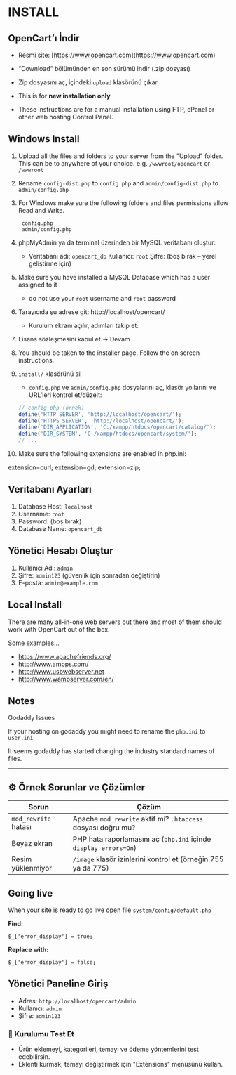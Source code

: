 # INSTALL

## OpenCart’ı İndir

* Resmi site: [https://www.opencart.com](https://www.opencart.com)
* “Download” bölümünden en son sürümü indir (.zip dosyası)
* Zip dosyasını aç, içindeki `upload` klasörünü çıkar

* This is for __new installation only__
* These instructions are for a manual installation using FTP, cPanel or other web hosting Control Panel.

## Windows Install

1. Upload all the files and folders to your server from the "Upload" folder. This can be to anywhere of your choice. e.g. ```/wwwroot/opencart``` or ```/wwwroot```
2. Rename ```config-dist.php``` to ```config.php``` and ```admin/config-dist.php``` to ```admin/config.php```
3. For Windows make sure the following folders and files permissions allow Read and Write.

		config.php
		admin/config.php

4. phpMyAdmin ya da terminal üzerinden bir MySQL veritabanı oluştur:
	* Veritabanı adı: `opencart_db` Kullanıcı: `root` Şifre: (boş bırak – yerel geliştirme için)
4. Make sure you have installed a MySQL Database which has a user assigned to it
	* do not use your ```root``` username and ```root``` password
4. Tarayıcıda şu adrese git: http://localhost/opencart/
	* Kurulum ekranı açılır, adımları takip et:
4. Lisans sözleşmesini kabul et → Devam
5. You should be taken to the installer page. Follow the on screen instructions.
6. `install/` klasörünü sil
	* `config.php` ve `admin/config.php` dosyalarını aç, klasör yollarını ve URL’leri kontrol et/düzelt:

	```php
	// config.php (örnek)
	define('HTTP_SERVER', 'http://localhost/opencart/');
	define('HTTPS_SERVER', 'http://localhost/opencart/');
	define('DIR_APPLICATION', 'C:/xampp/htdocs/opencart/catalog/');
	define('DIR_SYSTEM', 'C:/xampp/htdocs/opencart/system/');
	// ...
	```

7. Make sure the following extensions are enabled in php.ini:

extension=curl;
extension=gd;
extension=zip;

## Veritabanı Ayarları

1. Database Host: `localhost`
2. Username: `root`
3. Password: (boş bırak)
4. Database Name: `opencart_db`

## Yönetici Hesabı Oluştur

1. Kullanıcı Adı: `admin`
2. Şifre: `admin123` (güvenlik için sonradan değiştirin)
3. E-posta: `admin@example.com`

## Local Install

There are many all-in-one web servers out there and most of them should work with OpenCart out of the box.

Some examples...

* https://www.apachefriends.org/
* http://www.ampps.com/
* http://www.usbwebserver.net
* http://www.wampserver.com/en/

## Notes

Godaddy Issues

If your hosting on godaddy you might need to rename the ```php.ini``` to ```user.ini```

It seems godaddy has started changing the industry standard names of files.

----------------------------

## ⚙️ Örnek Sorunlar ve Çözümler

| Sorun                | Çözüm                                                            |
| -------------------- | ---------------------------------------------------------------- |
| `mod_rewrite` hatası | Apache `mod_rewrite` aktif mi? `.htaccess` dosyası doğru mu?     |
| Beyaz ekran          | PHP hata raporlamasını aç (`php.ini` içinde `display_errors=On`) |
| Resim yüklenmiyor    | `/image` klasör izinlerini kontrol et (örneğin 755 ya da 775)    |

## Going live
When your site is ready to go live open file ```system/config/default.php``` 

**Find:**

`$_['error_display'] = true;`

**Replace with:**

`$_['error_display'] = false;`


## Yönetici Paneline Giriş

* Adres: `http://localhost/opencart/admin`
* Kullanıcı: `admin`
* Şifre: `admin123`


### 🧪 Kurulumu Test Et

* Ürün eklemeyi, kategorileri, temayı ve ödeme yöntemlerini test edebilirsin.
* Eklenti kurmak, temayı değiştirmek için "Extensions" menüsünü kullan.

